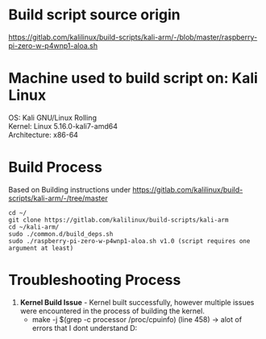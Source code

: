 # Build script source origin
https://gitlab.com/kalilinux/build-scripts/kali-arm/-/blob/master/raspberry-pi-zero-w-p4wnp1-aloa.sh

# Machine used to build script on: Kali Linux
OS: Kali GNU/Linux Rolling  
Kernel: Linux 5.16.0-kali7-amd64  
Architecture: x86-64  

# Build Process
Based on Building instructions under https://gitlab.com/kalilinux/build-scripts/kali-arm/-/tree/master  
```
cd ~/
git clone https://gitlab.com/kalilinux/build-scripts/kali-arm
cd ~/kali-arm/
sudo ./common.d/build_deps.sh
sudo ./raspberry-pi-zero-w-p4wnp1-aloa.sh v1.0 (script requires one argument at least)
```

# Troubleshooting Process
1. **Kernel Build Issue** - Kernel built successfully, however multiple issues were encountered in the process of building the kernel. 
    - make -j $(grep -c processor /proc/cpuinfo) (line 458) -> alot of errors that I dont understand D: 

